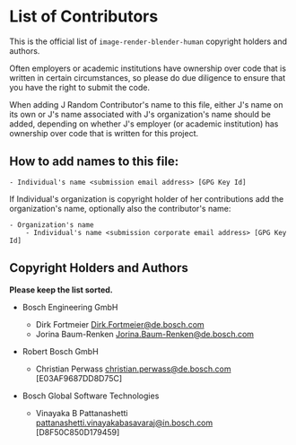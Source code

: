 # List of Contributors

This is the official list of `image-render-blender-human` copyright holders and authors.

Often employers or academic institutions have ownership over code that is
written in certain circumstances, so please do due diligence to ensure that
you have the right to submit the code.

When adding J Random Contributor's name to this file, either J's name on its
own or J's name associated with J's organization's name should be added,
depending on whether J's employer (or academic institution) has ownership
over code that is written for this project.

## How to add names to this file:
```text
- Individual's name <submission email address> [GPG Key Id]
```

If Individual's organization is copyright holder of her contributions add the
organization's name, optionally also the contributor's name:

```text
- Organization's name
    - Individual's name <submission corporate email address> [GPG Key Id]
```

## Copyright Holders and Authors

**Please keep the list sorted.**

- Bosch Engineering GmbH
    - Dirk Fortmeier <Dirk.Fortmeier@de.bosch.com>
    - Jorina Baum-Renken <Jorina.Baum-Renken@de.bosch.com>

- Robert Bosch GmbH
    - Christian Perwass <christian.perwass@de.bosch.com> [E03AF9687DD8D75C]

- Bosch Global Software Technologies
    - Vinayaka B Pattanashetti <pattanashetti.vinayakabasavaraj@in.bosch.com> [D8F50C850D179459]